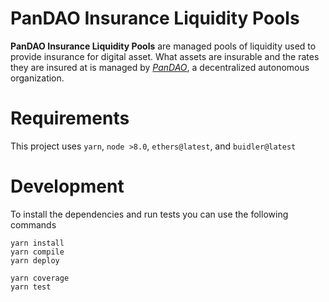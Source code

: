 # PanDAO Insurance Liquidity Pools

**PanDAO Insurance Liquidity Pools** are managed pools of liquidity used to provide insurance for digital asset. What assets are insurable and the rates they are insured at is managed by [*PanDAO*](https://pandao.org), a decentralized autonomous organization.

# Requirements
This project uses `yarn`, `node >8.0`, `ethers@latest`, and `buidler@latest`

# Development
To install the dependencies and run tests you can use the following commands

```
yarn install
yarn compile
yarn deploy

yarn coverage
yarn test
```